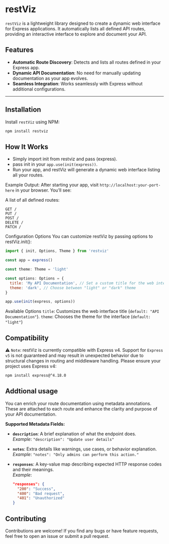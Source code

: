 # restViz

`restViz` is a lightweight library designed to create a dynamic web interface for Express applications. It automatically lists all defined API routes, providing an interactive interface to explore and document your API.

## Features

- **Automatic Route Discovery**: Detects and lists all routes defined in your Express app.
- **Dynamic API Documentation**: No need for manually updating documentation as your app evolves.
- **Seamless Integration**: Works seamlessly with Express without additional configurations.

---

## Installation

Install `restViz` using NPM:

```bash
npm install restviz
```

## How It Works

- Simply import init from restviz and pass (express).
- pass init in your `app.use(init(express))`.
- Run your app, and restViz will generate a dynamic web interface listing all your routes.

Example Output:
After starting your app, visit `http://localhost:your-port-here` in your browser. You’ll see:

A list of all defined routes:

```
GET /
PUT /
POST /
DELETE /
PATCH /
```

Configuration Options
You can customize restViz by passing options to restViz.init():

```js
import { init, Options, Theme } from 'restviz'

const app = express()

const theme: Theme = 'light'

const options: Options = {
  title: 'My API Documentation', // Set a custom title for the web interface
  theme: 'dark', // Choose between "light" or "dark" theme
}

app.use(init(express, options))
```

Available Options
`title`: Customizes the web interface title (`default: "API Documentation"`).
`theme`: Chooses the theme for the interface (`default: "light"`)

## Compatibility
⚠️ `Note`: restViz is currently compatible with Express v4.
Support for `Express v5` is not guaranteed and may result in unexpected behavior due to structural changes in routing and middleware handling.
Please ensure your project uses Express v4:

```bash
npm install express@^4.18.0
```

## Addtional usage

You can enrich your route documentation using metadata annotations. These are attached to each route and enhance the clarity and purpose of your API documentation.

**Supported Metadata Fields:**

- **`description`**: A brief explanation of what the endpoint does.  
  _Example_: `"description": "Update user details"`

- **`notes`**: Extra details like warnings, use cases, or behavior explanation.  
  _Example_: `"notes": "Only admins can perform this action."`

- **`responses`**: A key-value map describing expected HTTP response codes and their meanings.  
  _Example_:
  ```json
  "responses": {
    "200": "Success",
    "400": "Bad request",
    "401": "Unauthorized"
  }
  ```

## Contributing

Contributions are welcome! If you find any bugs or have feature requests, feel free to open an issue or submit a pull request.
